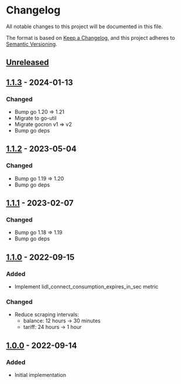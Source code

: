 # Changelog
All notable changes to this project will be documented in this file.

The format is based on [Keep a Changelog](https://keepachangelog.com/en/1.0.0/),
and this project adheres to [Semantic Versioning](https://semver.org/spec/v2.0.0.html).

## [Unreleased]

## [1.1.3] - 2024-01-13
### Changed
- Bump go 1.20 => 1.21
- Migrate to go-util
- Migrate gocron v1 => v2
- Bump go deps

## [1.1.2] - 2023-05-04
### Changed
- Bump go 1.19 => 1.20
- Bump go deps

## [1.1.1] - 2023-02-07
### Changed
- Bump go 1.18 => 1.19
- Bump go deps

## [1.1.0] - 2022-09-15
### Added
- Implement lidl_connect_consumption_expires_in_sec metric
### Changed
- Reduce scraping intervals:
    * balance: 12 hours -> 30 minutes
    * tariff: 24 hours -> 1 hour

## [1.0.0] - 2022-09-14
### Added
- Initial implementation

[Unreleased]: https://github.com/avakarev/lidl-connect-exporter/compare/v1.1.3...HEAD
[1.1.3]: https://github.com/avakarev/lidl-connect-exporter/compare/1.1.2...1.1.3
[1.1.2]: https://github.com/avakarev/lidl-connect-exporter/compare/1.1.1...1.1.2
[1.1.1]: https://github.com/avakarev/lidl-connect-exporter/compare/1.1.0...1.1.1
[1.1.0]: https://github.com/avakarev/lidl-connect-exporter/compare/1.0.0...1.1.0
[1.0.0]: https://github.com/avakarev/lidl-connect-exporter/releases/tag/v1.0.0

